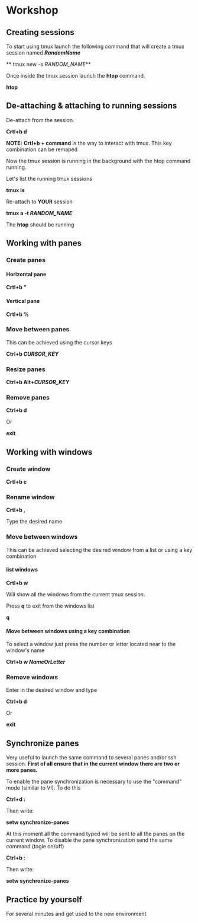 # Workshop
## Creating sessions
To start using tmux launch the following command that will create a tmux session named **_RandomName_**


** tmux new -s _RANDOM_NAME_**


Once inside the tmux session launch the **htop** command.


**htop**


## De-attaching & attaching to running sessions
De-attach from the session.


**Crtl+b d**


**NOTE:** **Crtl+b + command** is the way to interact with tmux. This key combination can be remaped

Now the tmux session is running in the background with the htop command running.

Let's list the running tmux sessions

**tmux ls**

Re-attach to **YOUR** session

**tmux a -t _RANDOM_NAME_**

The **htop** should be running

## Working with panes

### Create panes

#### Horizontal pane


**Crtl+b "**


#### Vertical pane


**Crtl+b %**


### Move between panes
This can be achieved using the cursor keys


**Ctrl+b _CURSOR_KEY_**


### Resize panes


**Ctrl+b Alt+_CURSOR_KEY_**


### Remove panes


**Ctrl+b d**

Or

**exit**


## Working with windows

### Create window


**Crtl+b c**

### Rename window

**Crtl+b ,**

Type the desired name

### Move between windows
This can be achieved selecting the desired window from a list or using a key combination

#### list windows

**Crtl+b w**

Will show all the windows from the current tmux session.

Press **q** to exit from the windows list


**q**


#### Move between windows using a key combination
To select a window just press the number or letter located near to the window's name


**Ctrl+b w _NameOrLetter_**


### Remove windows
Enter in the desired window and type

**Ctrl+b d**

Or

**exit**

## Synchronize panes
Very useful to launch the same command to several panes and/or ssh session. **First of all ensure that in the current window there are two or more panes.**

To enable the pane synchronization is necessary to use the "command" mode (similar to VI). To do this


**Ctrl+d :**


Then write:


**setw synchronize-panes**


At this moment all the command typed will be sent to all the panes on the current window. To disable the pane synchronization send the same command (togle on/off)


**Ctrl+b :**


Then write:


**setw synchronize-panes**


## Practice by yourself
For several minutes and get used to the new environment































